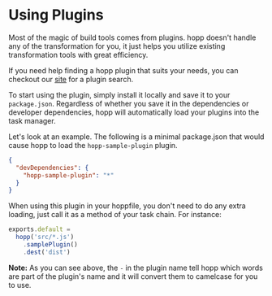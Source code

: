 # Using Plugins

Most of the magic of build tools comes from plugins. hopp doesn't
handle any of the transformation for you, it just helps you utilize
existing transformation tools with great efficiency.

If you need help finding a hopp plugin that suits your needs, you
can checkout our [site](https://hoppjs.com/) for a plugin search.

To start using the plugin, simply install it locally and save it
to your `package.json`. Regardless of whether you save it in the
dependencies or developer dependencies, hopp will automatically
load your plugins into the task manager.

Let's look at an example. The following is a minimal package.json
that would cause hopp to load the `hopp-sample-plugin` plugin.

```json
{
  "devDependencies": {
    "hopp-sample-plugin": "*"
  }
}
```

When using this plugin in your hoppfile, you don't need to do
any extra loading, just call it as a method of your task chain.
For instance:

```javascript
exports.default =
  hopp('src/*.js')
    .samplePlugin()
    .dest('dist')
```

**Note:** As you can see above, the `-` in the plugin name tell
hopp which words are part of the plugin's name and it will convert
them to camelcase for you to use.